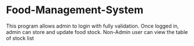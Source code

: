 # Food-Management-System
This program allows admin to login with fully validation. Once logged in, admin can store and update food stock. Non-Admin user can view the table of stock list
